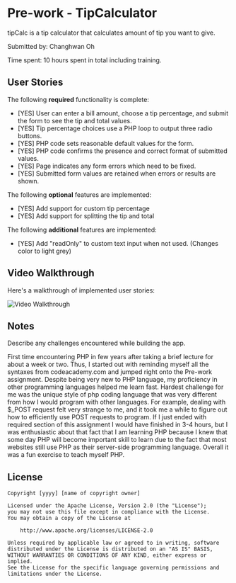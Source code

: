 # Pre-work - TipCalculator

tipCalc is a tip calculator that calculates amount of tip you want to give.

Submitted by: Changhwan Oh

Time spent: 10 hours spent in total including training. 

## User Stories

The following **required** functionality is complete:
* [YES] User can enter a bill amount, choose a tip percentage, and submit the form to see the tip and total values.
* [YES] Tip percentage choices use a PHP loop to output three radio buttons.
* [YES] PHP code sets reasonable default values for the form.
* [YES] PHP code confirms the presence and correct format of submitted values.
* [YES] Page indicates any form errors which need to be fixed.
* [YES] Submitted form values are retained when errors or results are shown.

The following **optional** features are implemented:
* [YES] Add support for custom tip percentage
* [YES] Add support for splitting the tip and total

The following **additional** features are implemented:

* [YES] Add "readOnly" to custom text input when not used. (Changes color to light grey)

## Video Walkthrough

Here's a walkthrough of implemented user stories:

<img src='C:\Users\ohmin\Desktop\tipCalc.gif' title='Tip Calculator - Code Path' width='' alt='Video Walkthrough' />


## Notes

Describe any challenges encountered while building the app.

First time encountering PHP in few years after taking a brief lecture for about a week or two.
Thus, I started out with reminding myself all the syntaxes from codeacademy.com and jumped right onto the Pre-work assignment.
Despite being very new to PHP language, my proficiency in other programming languages helped me learn fast.
Hardest challenge for me was the unique style of php coding language that was very different from how I would program with other languages. For example, dealing with $_POST request felt very strange to me, and it took me a while to figure out how to efficiently use POST requests to program. If I just ended with required section of this assignment I would have finished in 3-4 hours, but I was enthusiastic about that fact that I am learning PHP because I knew that some day PHP will become important skill to learn due to the fact that most websites still use PHP as their server-side programming language. Overall it was a fun exercise to teach myself PHP. 

## License

    Copyright [yyyy] [name of copyright owner]

    Licensed under the Apache License, Version 2.0 (the "License");
    you may not use this file except in compliance with the License.
    You may obtain a copy of the License at

        http://www.apache.org/licenses/LICENSE-2.0

    Unless required by applicable law or agreed to in writing, software
    distributed under the License is distributed on an "AS IS" BASIS,
    WITHOUT WARRANTIES OR CONDITIONS OF ANY KIND, either express or implied.
    See the License for the specific language governing permissions and
    limitations under the License.
